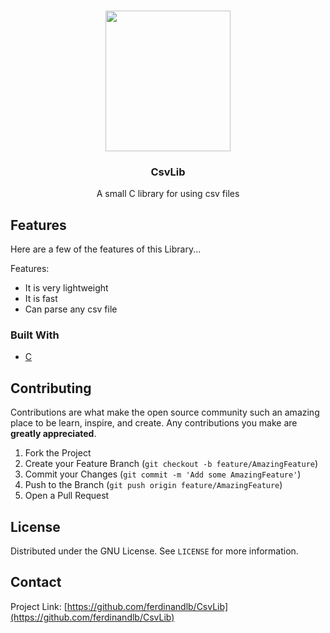 
<br />
<p align="center">
  <img src="https://www.google.com/url?sa=i&url=https%3A%2F%2Fde.freepik.com%2Ffreie-ikonen%2Fcsv-datei-format-erweiterung_741911.htm&psig=AOvVaw2YFthbczU_swg1MN1bUU7B&ust=1611758193028000&source=images&cd=vfe&ved=0CAIQjRxqFwoTCPij5Kjpue4CFQAAAAAdAAAAABAO" height="225" width="200"></img>
  <h3 align="center">CsvLib</h3>

  <p align="center">
    A small C library for using csv files
    <br />
</p>



## Features

Here are a few of the features of this Library...
 
Features:
* It is very lightweight
* It is fast
* Can parse any csv file



### Built With
* [C](http://cppreference.com)




## Contributing

Contributions are what make the open source community such an amazing place to be learn, inspire, and create. Any contributions you make are **greatly appreciated**.

1. Fork the Project
2. Create your Feature Branch (`git checkout -b feature/AmazingFeature`)
3. Commit your Changes (`git commit -m 'Add some AmazingFeature'`)
4. Push to the Branch (`git push origin feature/AmazingFeature`)
5. Open a Pull Request



<!-- LICENSE -->
## License

Distributed under the GNU License. See `LICENSE` for more information.



<!-- CONTACT -->
## Contact

Project Link: [https://github.com/ferdinandlb/CsvLib](https://github.com/ferdinandlb/CsvLib)
